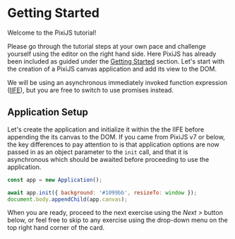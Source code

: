 # Getting Started

Welcome to the PixiJS tutorial!

Please go through the tutorial steps at your own pace and challenge yourself using the editor on the right hand side. Here PixiJS has already been included as guided under the [Getting Started](/guides/basics/getting-started#loading-pixijs) section. Let's start with the creation of a PixiJS canvas application and add its view to the DOM.

We will be using an asynchronous immediately invoked function expression ([IIFE](https://developer.mozilla.org/en-US/docs/Glossary/IIFE)), but you are free to switch to use promises instead.

## Application Setup

Let's create the application and initialize it within the the IIFE before appending the its canvas to the DOM. If you came from PixiJS v7 or below, the key differences to pay attention to is that application options are now passed in as an object parameter to the `init` call, and that it is asynchronous which should be awaited before proceeding to use the application.

```javascript
const app = new Application();

await app.init({ background: '#1099bb', resizeTo: window });
document.body.appendChild(app.canvas);
```

When you are ready, proceed to the next exercise using the _Next >_ button below, or feel free to skip to any exercise using the drop-down menu on the top right hand corner of the card.
